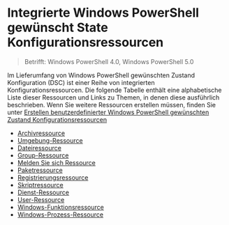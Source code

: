 # Integrierte Windows PowerShell gewünscht State Konfigurationsressourcen

> Betrifft: Windows PowerShell 4.0, Windows PowerShell 5.0

Im Lieferumfang von Windows PowerShell gewünschten Zustand Konfiguration (DSC) ist einer Reihe von integrierten Konfigurationsressourcen. Die folgende Tabelle enthält eine alphabetische Liste dieser Ressourcen und Links zu Themen, in denen diese ausführlich beschrieben. Wenn Sie weitere Ressourcen erstellen müssen, finden Sie unter [Erstellen benutzerdefinierter Windows PowerShell gewünschten Zustand Konfigurationsressourcen](authoringResource.md)

* [Archivressource](archiveResource.md)
* [Umgebung-Ressource](environmentResource.md)
* [Dateiressource](fileResource.md)
* [Group-Ressource](groupResource.md)
* [Melden Sie sich Ressource](logResource.md)
* [Paketressource](PackageResource.md)
* [Registrierungsressource](registryResource.md)
* [Skriptressource](scriptResource.md)
* [Dienst-Ressource](serviceResource.md)
* [User-Ressource](userResource.md)
* [Windows-Funktionsressource](windowsFeatureResource.md)
* [Windows-Prozess-Ressource](windowsProcessResource.md)
